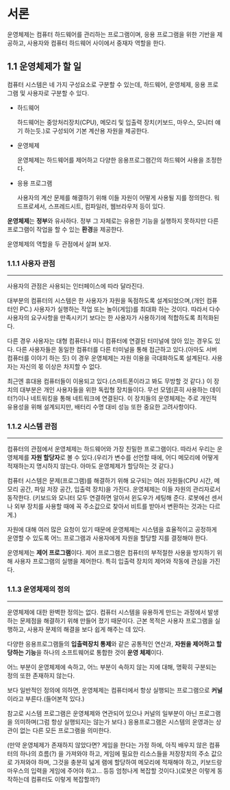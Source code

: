 # 서론

운영체제는 컴퓨터 하드웨어를 관리하는 프로그램이며, 응용 프로그램을 위한 기반을 제공하고, 사용자와 컴퓨터 하드웨어 사이에서 중재자 역할을 한다.



## 1.1 운영체제가 할 일

컴퓨터 시스템은 네 가지 구성요소로 구분할 수 있는데, 하드웨어, 운영체제, 응용 프로그램 및 사용자로 구분할 수 있다.

+ 하드웨어

  하드웨어는 중앙처리장치(CPU), 메모리 및 입출력 장치(키보드, 마우스, 모니터 얘기 하는듯.)로 구성되어 기본 계산용 자원을 제공한다.

* 운영체제

  운영체제는 하드웨어를 제어하고 다양한 응용프로그램간의 하드웨어 사용을 조정한다.

* 응용 프로그램

  사용자의 계산 문제를 해결하기 위해 이들 자원이 어떻게 사용될 지를 정의한다. 워드프로세서, 스프레드시트, 컴파일러, 웹브라우저 등이 있다.

**운영체제**는 **정부**와 유사하다. 정부 그 자체로는 유용한 기능을 실행하지 못하지만 다른 프로그램이 작업을 할 수 있는 **환경**을 제공한다.

운영체제의 역할을 두 관점에서 살펴 보자.



### 1.1.1 사용자 관점

-----------

사용자의 관점은 사용되는 인터페이스에 따라 달라진다. 

대부분의 컴퓨터의 시스템은 한 사용자가 자원을 독점하도록 설계되었으며,(개인 컴퓨터인 PC.) 사용자가 실행하는 작업 또는 놀이(게임)를 최대화 하는 것이다. 따라서 다수 사용자의 요구사항을 만족시키기 보다는 한 사용자가 사용하기에 적합하도록 최적화된다.

다른 경우 사용자는 대형 컴퓨터나 미니 컴퓨터에 연결된 터미널에 앉아 있는 경우도 있다. 다른 사용자들은 동일한 컴퓨터를 다른 터미널을 통해 접근하고 있다.(아마도 서버 컴퓨터를 이야기 하는 듯) 이 경우 운영체제는 자원 이용을 극대화하도록 설계된다. 사용자는 자신의 몫 이상은 차지할 수 없다.

최근엔 휴대용 컴퓨터들이 이용되고 있다.(스마트폰이라고 봐도 무방할 것 같다.) 이 장치의 대부분은 개인 사용자들을 위한 독립형 장치들이다. 무선 모뎀(흔히 사용하는 데이터?)이나 네트워킹을 통해 네트워크에 연결된다. 이 장치들의 운영체제는 주로 개인적 유용성을 위해 설계되지만, 배터리 수명 대비 성능 또한 중요한 고려사항이다.



### 1.1.2 시스템 관점

--------

컴퓨터의 관점에서 운영체제는 하드웨어와 가장 친밀한 프로그램이다. 따라서 우리는 운영체제를 **자원 할당자**로 볼 수 있다.(우리가 변수를 선언할 때에, 어디 메모리에 어떻게 적재하는지 명시하지 않는다. 아마도 운영체제가 할당하는 것 같다.)

컴퓨터 시스템은 문제(프로그램)를 해결하기 위해 요구되는 여러 자원들(CPU 시간, 메모리 공간, 파일 저장 공간, 입출력 장치)을 가진다. 운영체제는 이들 자원의 관리자로서 동작한다. (키보드와 모니터 모두 연결하면 알아서 윈도우가 세팅해 준다. 로봇에선 센서나 외부 장치를 사용할 때에 꼭 주소값으로 찾아서 비트를 받아서 변환하는 것과는 다르게.)

자원에 대해 여러 많은 요청이 있기 때문에 운영체제는 시스템을 효율적이고 공정하게 운영할 수 있도록 어느 프로그램과 사용자에게 자원을 할당할 지를 결정해야 한다.

운영체제는 **제어 프로그램**이다. 제어 프로그램은 컴퓨터의 부적절한 사용을 방지하기 위해 사용자 프로그램의 실행을 제어한다. 특히 입출력 장치의 제어와 작동에 관심을 가진다.



### 1.1.3 운영체제의 정의

--------

운영체제에 대한 완벽한 정의는 없다. 컴퓨터 시스템을 유용하게 만드는 과정에서 발생하는 문제점을 해결하기 위해 만들어 졌기 때문이다. 근본 목적은 사용자 프로그램을 실행하고, 사용자 문제의 해결을 보다 쉽게 해주는 데 있다.

다양한 응용프로그램들의 **입출력장치 통제**와 같은 공통적인 연산과, **자원을 제어하고 할당하는 기능**을 하나의 소프트웨어로 통합한 것이 **운영 체제**이다.

어느 부분이 운영체제에 속하고, 어느 부분이 속하지 않는 지에 대해, 명확히 구분되는 정의 또한 존재하지 않는다. 

보다 일반적인 정의에 의하면, 운영체제는 컴퓨터에서 항상 실행되는 프로그램으로 **커널** 이라고 부른다.(들어본적 있다.)

참고로 시스템 프로그램은 운영체제와 연관되어 있으나 커널의 일부분이 아닌 프로그램을 의미하며(그럼 항상 실행되지는 않는가 보다.) 응용프로그램은 시스템의 운영과는 상관이 없는 다른 모든 프로그램을 의미한다.

(만약 운영체제가 존재하지 않았다면? 게임을 한다는 가정 하에, 아직 배우지 않은 컴퓨터의 하나의 흐름(?) 을 가져와야 하고, 게임에 필요한 리소스들을 저장장치의 주소 값으로 가져와야 하며, 그것을 충분히 넓게 램에 할당하여 메모리에 적재해야 하고, 키보드랑 마우스의 입력을 게임에 주어야 하고... 등등 엄청나게 복잡할 것이다.)(로봇은 이렇게 동작하는데 컴퓨터도 이렇게 복잡할까?)

